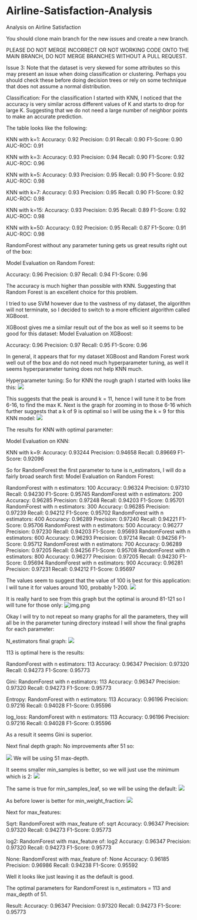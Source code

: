 # Airline-Satisfaction-Analysis
Analysis on Airline Satisfaction

You should clone main branch for the new issues and create a new branch.  

PLEASE DO NOT MERGE INCORRECT OR NOT WORKING CODE ONTO THE MAIN BRANCH, DO NOT MERGE BRANCHES WITHOUT A PULL REQUEST.

Issue 3: Note that the dataset is very skewed for some attributes so this may present an issue when doing
classification or clustering. Perhaps you should check these before doing decision trees or rely on some
technique that does not assume a normal distribution. 

Classification: For the classification I started with KNN, I noticed that the accuracy is very similar across
different values of K and starts to drop for large K. Suggesting that we do not need a large number of neighbor
points to make an accurate prediction. 

The table looks like the following:

KNN with k=1:
  Accuracy:  0.92
  Precision: 0.91
  Recall:    0.90
  F1-Score:  0.90
  AUC-ROC:   0.91

KNN with k=3:
  Accuracy:  0.93
  Precision: 0.94
  Recall:    0.90
  F1-Score:  0.92
  AUC-ROC:   0.96

KNN with k=5:
  Accuracy:  0.93
  Precision: 0.95
  Recall:    0.90
  F1-Score:  0.92
  AUC-ROC:   0.98

KNN with k=7:
  Accuracy:  0.93
  Precision: 0.95
  Recall:    0.90
  F1-Score:  0.92
  AUC-ROC:   0.98

KNN with k=15:
  Accuracy:  0.93
  Precision: 0.95
  Recall:    0.89
  F1-Score:  0.92
  AUC-ROC:   0.98

KNN with k=50:
  Accuracy:  0.92
  Precision: 0.95
  Recall:    0.87
  F1-Score:  0.91
  AUC-ROC:   0.98

RandomForest without any parameter tuning gets us great results right out of the box:

Model Evaluation on Random Forest:

  Accuracy:  0.96
  Precision: 0.97
  Recall:    0.94
  F1-Score:  0.96

The accuracy is much higher than possible with KNN. Suggesting that Random Forest is an excellent choice 
for this problem. 

I tried to use SVM however due to the vastness of my dataset, the algorithm will not terminate, so I decided
to switch to a more efficient algorithm called XGBoost.

XGBoost gives me a similar result out of the box as well so it seems to be good for this dataset:
Model Evaluation on XGBoost:

  Accuracy:  0.96
  Precision: 0.97
  Recall:    0.95
  F1-Score:  0.96

In general, it appears that for my dataset XGBoost and Random Forest work well out of the box and do not 
need much hyperparameter tuning, as well it seems hyperparameter tuning does not help KNN much.

Hyperparameter tuning:
So for KNN the rough graph I started with looks like this:
![](Parameter%20Tuning/KNNFirsttune.png)

This suggests that the peak is around k = 11, hence I will tune it to be from 6-16, to find the max K.
Next is the graph for zooming in to those 6-16 which further suggests that a k of 9 is optimal so I
will be using the k = 9 for this KNN model:
![](Parameter%20Tuning/KNNFineTuned.png)

The results for KNN with optimal parameter:

Model Evaluation on KNN:

KNN with k=9:
  Accuracy:  0.93244
  Precision: 0.94658
  Recall:    0.89669
  F1-Score:  0.92096

So for RandomForest the first parameter to tune is n_estimators, I will do a fairly broad search first:
Model Evaluation on Random Forest:

RandomForest with n estimators: 100
  Accuracy:  0.96324
  Precision: 0.97310
  Recall:    0.94230
  F1-Score:  0.95745
RandomForest with n estimators: 200
  Accuracy:  0.96285
  Precision: 0.97248
  Recall:    0.94203
  F1-Score:  0.95701
RandomForest with n estimators: 300
  Accuracy:  0.96285
  Precision: 0.97239
  Recall:    0.94212
  F1-Score:  0.95702
RandomForest with n estimators: 400
  Accuracy:  0.96289
  Precision: 0.97240
  Recall:    0.94221
  F1-Score:  0.95706
RandomForest with n estimators: 500
  Accuracy:  0.96277
  Precision: 0.97230
  Recall:    0.94203
  F1-Score:  0.95693
RandomForest with n estimators: 600
  Accuracy:  0.96293
  Precision: 0.97214
  Recall:    0.94256
  F1-Score:  0.95712
RandomForest with n estimators: 700
  Accuracy:  0.96289
  Precision: 0.97205
  Recall:    0.94256
  F1-Score:  0.95708
RandomForest with n estimators: 800
  Accuracy:  0.96277
  Precision: 0.97205
  Recall:    0.94230
  F1-Score:  0.95694
RandomForest with n estimators: 900
  Accuracy:  0.96281
  Precision: 0.97231
  Recall:    0.94212
  F1-Score:  0.95697

The values seem to suggest that the value of 100 is best for this application: I will tune it for values
around 100, probably 1-200.
![](Parameter%20Tuning/RFN_estimators_tune.png)

It is really hard to see from this graph but the optimal is around 81-121 so I will tune for those 
only:
![img.png](Parameter%20Tuning/RFN_estimators_2.png)

Okay I will try to not repeat so many graphs for all the parameters, they will all be in the parameter
tuning directory instead I will show the final graphs for each parameter:

N_estimators final graph:
![](Parameter%20Tuning/RFN_estimators_final.png)

113 is optimal here is the results:

RandomForest with n estimators: 113
  Accuracy:  0.96347
  Precision: 0.97320
  Recall:    0.94273
  F1-Score:  0.95773

Gini:
RandomForest with n estimators: 113
  Accuracy:  0.96347
  Precision: 0.97320
  Recall:    0.94273
  F1-Score:  0.95773

Entropy:
RandomForest with n estimators: 113
  Accuracy:  0.96196
  Precision: 0.97216
  Recall:    0.94028
  F1-Score:  0.95596

log_loss:
RandomForest with n estimators: 113
  Accuracy:  0.96196
  Precision: 0.97216
  Recall:    0.94028
  F1-Score:  0.95596

As a result it seems Gini is superior.

Next final depth graph:
No improvements after 51 so:

![](Parameter%20Tuning/RF_depth.png)
We will be using 51 max-depth.

It seems smaller min_samples is better, so we will just use the minimum which is 2:
![](Parameter%20Tuning/RF_min_samples.png)

The same is true for min_samples_leaf, so we will be using the default:
![](Parameter%20Tuning/RF.png)

As before lower is better for min_weight_fraction:
![](Parameter%20Tuning/RF_min_weight.png)

Next for max_features:

Sqrt:
RandomForest with max_feature of: sqrt
  Accuracy:  0.96347
  Precision: 0.97320
  Recall:    0.94273
  F1-Score:  0.95773

log2:
RandomForest with max_feature of: log2
  Accuracy:  0.96347
  Precision: 0.97320
  Recall:    0.94273
  F1-Score:  0.95773

None:
RandomForest with max_feature of: None
  Accuracy:  0.96185
  Precision: 0.96986
  Recall:    0.94238
  F1-Score:  0.95592

Well it looks like just leaving it as the default is good.

The optimal parameters for RandomForest is n_estimators = 113 and max_depth of 51.

Result:
  Accuracy:  0.96347
  Precision: 0.97320
  Recall:    0.94273
  F1-Score:  0.95773










